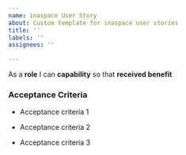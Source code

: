 ```yaml
---
name: inaspace User Story
about: Custom template for inaspace user stories
title: ''
labels: ''
assignees: ''

---
```


As a **role** I can **capability** so that **received benefit**



### Acceptance Criteria

- Acceptance criteria 1

- Acceptance criteria 2

- Acceptance criteria 3

